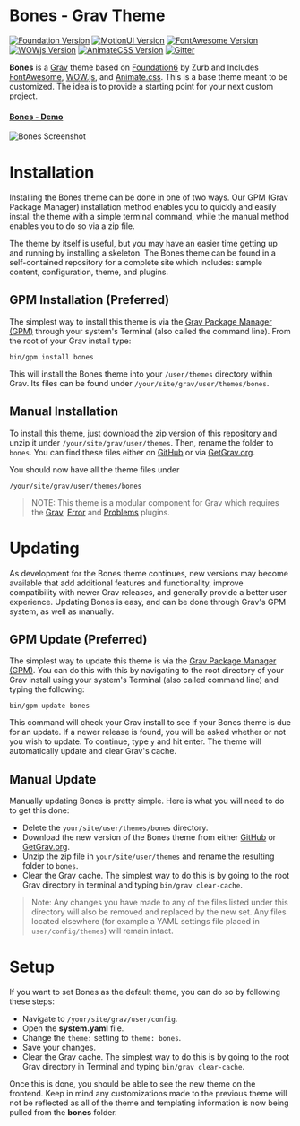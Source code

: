 # Bones - Grav Theme

[![Foundation Version](https://img.shields.io/badge/Foundation-v6.1.2-FF6908.svg)](http://foundation.zurb.com/) 
[![MotionUI Version](https://img.shields.io/badge/MotionUI-v1.2.0-FF6908.svg)](http://zurb.com/playground/motion-ui) 
[![FontAwesome Version](https://img.shields.io/badge/FontAwesome-v4.5.0-1d9d74.svg)](https://fortawesome.github.io/Font-Awesome/) 
[![WOWjs Version](https://img.shields.io/badge/WOW.js-v1.1.2.unofficial-eb3980.svg)](http://mynameismatthieu.com/WOW/) 
[![AnimateCSS Version](https://img.shields.io/badge/Animate.css-v3.5.1-f35626.svg)](http://daneden.github.io/animate.css/) 
[![Gitter](https://img.shields.io/gitter/room/nwjs/nw.js.svg)](http://sgne.ws/1KPEcMD)

**Bones** is a [Grav](http://getgrav.org) theme based on [Foundation6](http://foundation.zurb.com/) by Zurb and Includes [FontAwesome](https://fortawesome.github.io/Font-Awesome/), [WOW.js](http://mynameismatthieu.com/WOW/), and [Animate.css](http://daneden.github.io/animate.css/). This is a base theme meant to be customized. The idea is to provide a starting point for your next custom project.

#### [Bones - Demo](http://demos.smartgravity.com/grav-bones/)


![Bones Screenshot](assets/bones-macbook-pro.png)

# Installation

Installing the Bones theme can be done in one of two ways. Our GPM (Grav Package Manager) installation method enables you to quickly and easily install the theme with a simple terminal command, while the manual method enables you to do so via a zip file. 

The theme by itself is useful, but you may have an easier time getting up and running by installing a skeleton. The Bones theme can be found in a self-contained repository for a complete site which includes: sample content, configuration, theme, and plugins.

## GPM Installation (Preferred)

The simplest way to install this theme is via the [Grav Package Manager (GPM)](http://learn.getgrav.org/advanced/grav-gpm) through your system's Terminal (also called the command line).  From the root of your Grav install type:

`bin/gpm install bones`

This will install the Bones theme into your `/user/themes` directory within Grav. Its files can be found under `/your/site/grav/user/themes/bones`.

## Manual Installation

To install this theme, just download the zip version of this repository and unzip it under `/your/site/grav/user/themes`. Then, rename the folder to `bones`. You can find these files either on [GitHub](https://github.com/getgrav/grav-theme-bones) or via [GetGrav.org](http://getgrav.org/downloads/themes).

You should now have all the theme files under

`/your/site/grav/user/themes/bones`

> NOTE: This theme is a modular component for Grav which requires the [Grav](http://github.com/getgrav/grav), [Error](https://github.com/getgrav/grav-theme-error) and [Problems](https://github.com/getgrav/grav-plugin-problems) plugins.

# Updating

As development for the Bones theme continues, new versions may become available that add additional features and functionality, improve compatibility with newer Grav releases, and generally provide a better user experience. Updating Bones is easy, and can be done through Grav's GPM system, as well as manually.

## GPM Update (Preferred)

The simplest way to update this theme is via the [Grav Package Manager (GPM)](http://learn.getgrav.org/advanced/grav-gpm). You can do this with this by navigating to the root directory of your Grav install using your system's Terminal (also called command line) and typing the following:

    bin/gpm update bones

This command will check your Grav install to see if your Bones theme is due for an update. If a newer release is found, you will be asked whether or not you wish to update. To continue, type `y` and hit enter. The theme will automatically update and clear Grav's cache.

## Manual Update

Manually updating Bones is pretty simple. Here is what you will need to do to get this done:

* Delete the `your/site/user/themes/bones` directory.
* Download the new version of the Bones theme from either [GitHub](https://github.com/getgrav/grav-theme-bones) or [GetGrav.org](http://getgrav.org/downloads/themes#extras).
* Unzip the zip file in `your/site/user/themes` and rename the resulting folder to `bones`.
* Clear the Grav cache. The simplest way to do this is by going to the root Grav directory in terminal and typing `bin/grav clear-cache`.

> Note: Any changes you have made to any of the files listed under this directory will also be removed and replaced by the new set. Any files located elsewhere (for example a YAML settings file placed in `user/config/themes`) will remain intact.

# Setup

If you want to set Bones as the default theme, you can do so by following these steps:

* Navigate to `/your/site/grav/user/config`.
* Open the **system.yaml** file.
* Change the `theme:` setting to `theme: bones`.
* Save your changes.
* Clear the Grav cache. The simplest way to do this is by going to the root Grav directory in Terminal and typing `bin/grav clear-cache`.

Once this is done, you should be able to see the new theme on the frontend. Keep in mind any customizations made to the previous theme will not be reflected as all of the theme and templating information is now being pulled from the **bones** folder.

